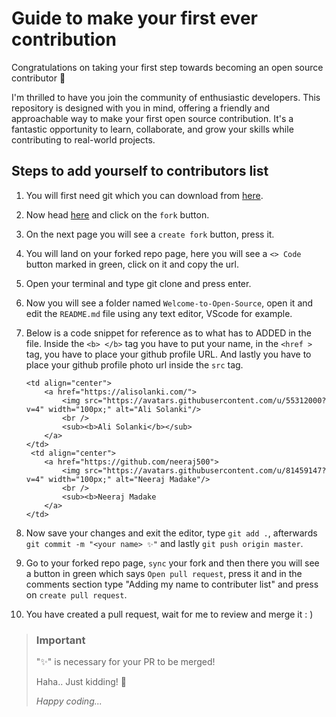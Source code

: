 # Guide to make your first ever contribution

Congratulations on taking your first step towards becoming an open source contributor 🚀

I'm thrilled to have you join the community of enthusiastic developers. This repository is designed with you in mind, offering a friendly and approachable way to make your first open source contribution. It's a fantastic opportunity to learn, collaborate, and grow your skills while contributing to real-world projects.

## Steps to add yourself to contributors list

1. You will first need git which you can download from [here](https://git-scm.com/downloads).

2) Now head [here](https://github.com/alisolanki/Welcome-to-Open-Source) and click on the `fork` button.

3) On the next page you will see a `create fork` button, press it.

4) You will land on your forked repo page, here you will see a `<> Code` button marked in green, click on it and copy the url.

5) Open your terminal and type git clone <url you copied> and press enter.

6) Now you will see a folder named `Welcome-to-Open-Source`, open it and edit the `README.md` file using any text editor, VScode for example.

7) Below is a code snippet for reference as to what has to ADDED in the file. Inside the `<b> </b>` tag you have to put your name, in the `<href >` tag, you have to place your github profile URL. And lastly you have to place your github profile photo url inside the `src` tag.

   ```
   <td align="center">
       <a href="https://alisolanki.com/">
           <img src="https://avatars.githubusercontent.com/u/55312000?v=4" width="100px;" alt="Ali Solanki"/>
           <br />
           <sub><b>Ali Solanki</b></sub>
       </a>
   </td>
    <td align="center">
       <a href="https://github.com/neeraj500">
           <img src="https://avatars.githubusercontent.com/u/81459147?v=4" width="100px;" alt="Neeraj Madake"/>
           <br />
           <sub><b>Neeraj Madake
       </a>
   </td>
   ```

8) Now save your changes and exit the editor, type `git add .`, afterwards `git commit -m "<your name> ✨"` and lastly `git push origin master`.

9) Go to your forked repo page, `sync` your fork and then there you will see a button in green which says `Open pull request`, press it and in the comments section type "Adding my name to contributer list" and press on `create pull request`.

10) You have created a pull request, wait for me to review and merge it : )

<!-- condensed for clarity! -->
<blockquote class="callout callout_default" theme="🎅">
  <h3>Important</h3>
  <p>"✨" is necessary for your PR to be merged!</p>
  <p>Haha.. Just kidding! 🤭</p>
  <p><i>Happy coding...<i></p>
</blockquote>
